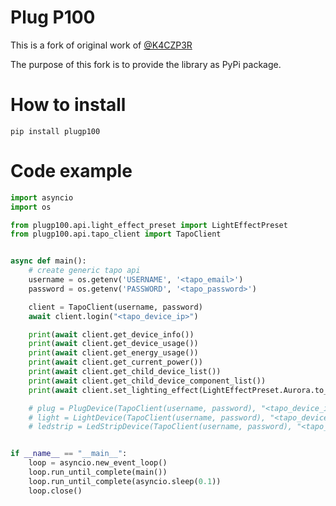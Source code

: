 # Plug P100
This is a fork of original work of [@K4CZP3R](https://github.com/K4CZP3R/tapo-p100-python)

The purpose of this fork is to provide the library as PyPi package. 

# How to install
```pip install plugp100```

# Code example

```python
import asyncio
import os

from plugp100.api.light_effect_preset import LightEffectPreset
from plugp100.api.tapo_client import TapoClient


async def main():
    # create generic tapo api
    username = os.getenv('USERNAME', '<tapo_email>')
    password = os.getenv('PASSWORD', '<tapo_password>')

    client = TapoClient(username, password)
    await client.login("<tapo_device_ip>")

    print(await client.get_device_info())
    print(await client.get_device_usage())
    print(await client.get_energy_usage())
    print(await client.get_current_power())
    print(await client.get_child_device_list())
    print(await client.get_child_device_component_list())
    print(await client.set_lighting_effect(LightEffectPreset.Aurora.to_effect()))

    # plug = PlugDevice(TapoClient(username, password), "<tapo_device_ip>")
    # light = LightDevice(TapoClient(username, password), "<tapo_device_ip>")
    # ledstrip = LedStripDevice(TapoClient(username, password), "<tapo_device_ip>")


if __name__ == "__main__":
    loop = asyncio.new_event_loop()
    loop.run_until_complete(main())
    loop.run_until_complete(asyncio.sleep(0.1))
    loop.close()
```

